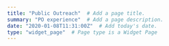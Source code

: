 ```yaml
---
title: "Public Outreach"  # Add a page title.
summary: "PO experience"  # Add a page description.
date: "2020-01-08T11:31:00Z"  # Add today's date.
type: "widget_page"  # Page type is a Widget Page
---
```

